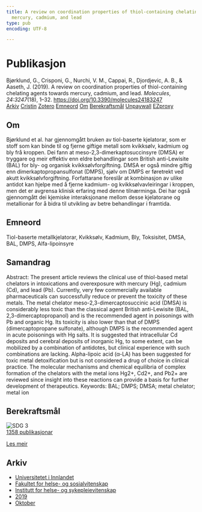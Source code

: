 ```yaml
---
title: A review on coordination properties of thiol-containing chelating agents towards
  mercury, cadmium, and lead
type: pub
encoding: UTF-8

---
```

<h1>Publikasjon</h1>
<article id="csl-bib-container-3KP79KK7" class="csl-bib-container">
  <div class="csl-bib-body"> <div class="csl-entry">Bjørklund, G., Crisponi, G., Nurchi, V. M., Cappai, R., Djordjevic, A. B., &#38; Aaseth, J. (2019). A review on coordination properties of thiol-containing chelating agents towards mercury, cadmium, and lead. <i>Molecules</i>, <i>24:3247</i>(18), 1–32. <a href="https://doi.org/10.3390/molecules24183247">https://doi.org/10.3390/molecules24183247</a></div> </div>
  <div class="csl-bib-buttons">
    <a href="#taxonomy-article-3KP79KK7" alt="archive" class="csl-bib-button">Arkiv</a>
    <a href="https://app.cristin.no/results/show.jsf?id=1734199" alt="Cristin" class="csl-bib-button">Cristin</a>
    <a href="http://zotero.org/groups/5881554/items/3KP79KK7" alt="Zotero" class="csl-bib-button">Zotero</a>
    <a href="#keywords-article-3KP79KK7" alt="keywords" class="csl-bib-button">Emneord</a>
    <a href="#about-article-3KP79KK7" alt="about_pub" class="csl-bib-button">Om</a>
    <a href="#sdg-article-3KP79KK7" alt="sdg" class="csl-bib-button">Berekraftsmål</a>
    <a href="https://doi.org/10.3390/molecules24183247" alt="Unpaywall" class="csl-bib-button">Unpaywall</a>
    <a href="https://doi.org/10.3390/molecules24183247" alt="EZproxy" class="csl-bib-button">EZproxy</a>
  </div>
  <div id="csl-bib-meta-container-3KP79KK7"></div>
</article>
<div id="csl-bib-meta-3KP79KK7" class="csl-bib-meta">
  <article id="about-article-3KP79KK7" class="about_pub-article">
    <h1>Om</h1>
    Bjørklund et al. har gjennomgått bruken av tiol-baserte kjelatorar, som er stoff som kan binde til og fjerne giftige metall som kvikksølv, kadmium og bly frå kroppen. Dei fann at meso-2,3-dimerkaptosuccinsyre (DMSA) er tryggare og meir effektiv enn eldre behandlingar som British anti-Lewisite (BAL) for bly- og organisk kvikksølvforgiftning. DMSA er også mindre giftig enn dimerkaptopropansulfonat (DMPS), sjølv om DMPS er føretrekt ved akutt kvikksølvforgiftning. Forfattarane foreslår at kombinasjon av ulike antidot kan hjelpe med å fjerne kadmium- og kvikksølvavleiringar i kroppen, men det er avgrensa klinisk erfaring med denne tilnærminga. Dei har også gjennomgått dei kjemiske interaksjonane mellom desse kjelatorane og metallionar for å bidra til utvikling av betre behandlingar i framtida.
  </article>
  <article id="keywords-article-3KP79KK7" class="keywords-article">
    <h1>Emneord</h1>
    Tiol-baserte metallkjelatorar, Kvikksølv, Kadmium, Bly, Toksisitet, DMSA, BAL, DMPS, Alfa-lipoinsyre
  </article>
  <article id="abstract-article-3KP79KK7" class="abstract-article">
    <h1>Samandrag</h1>
    Abstract: The present article reviews the clinical use of thiol-based metal chelators in intoxications 
and overexposure with mercury (Hg), cadmium (Cd), and lead (Pb). Currently, very few commercially 
available pharmaceuticals can successfully reduce or prevent the toxicity of these metals. The metal 
chelator meso-2,3-dimercaptosuccinic acid (DMSA) is considerably less toxic than the classical agent 
British anti-Lewisite (BAL, 2,3-dimercaptopropanol) and is the recommended agent in poisonings 
with Pb and organic Hg. Its toxicity is also lower than that of DMPS (dimercaptopropane sulfonate), 
although DMPS is the recommended agent in acute poisonings with Hg salts. It is suggested that 
intracellular Cd deposits and cerebral deposits of inorganic Hg, to some extent, can be mobilized by a 
combination of antidotes, but clinical experience with such combinations are lacking. Alpha-lipoic 
acid (α-LA) has been suggested for toxic metal detoxification but is not considered a drug of choice in 
clinical practice. The molecular mechanisms and chemical equilibria of complex formation of the 
chelators with the metal ions Hg2+, Cd2+, and Pb2+ are reviewed since insight into these reactions 
can provide a basis for further development of therapeutics. 
Keywords: BAL; DMPS; DMSA; metal chelator; metal ion
  </article>
  <article id="sdg-article-3KP79KK7" class="sdg-article">
    <h1>Berekraftsmål</h1>
    <div class="sdg-container"><div id="sdg3" class="sdg">
        <img src="{{< params subfolder >}}images/sdg/sdg03_nn.png" class="image" alt="SDG 3">
        <div class="sdg-overlay">
          <a href="{{< params subfolder >}}nn/archive/?sdg=3#archive" class="sdg-publication-count"><span>1358</span> publikasjonar</a>
          <p><a href="https://fn.no/om-fn/fns-baerekraftsmaal/god-helse-og-livskvalitet?lang=nno-NO" class="sdg-read-more">Les meir</a></p>
        </div>
      </div></div>
  </article>
  <article id="taxonomy-article-3KP79KK7" class="taxonomy-article">
    <h1>Arkiv</h1>
    <ul>
      <li><a href="{{< params subfolder >}}nn/archive/?key=3DCRN523">Universitetet i Innlandet</a></li>
      <li><a href="{{< params subfolder >}}nn/archive/?key=IDKFS3MX">Fakultet for helse- og sosialvitenskap</a></li>
      <li><a href="{{< params subfolder >}}nn/archive/?key=GTV4ECMZ">Institutt for helse- og sykepleievitenskap</a></li>
      <li><a href="{{< params subfolder >}}nn/archive/?key=E7THIEEM">2019</a></li>
      <li><a href="{{< params subfolder >}}nn/archive/?key=8529QDHU">Oktober</a></li>
    </ul>
  </article>
</div>
